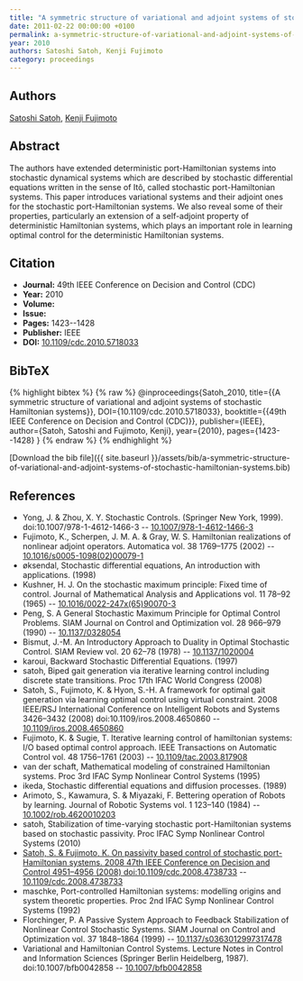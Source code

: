 ```yaml
---
title: "A symmetric structure of variational and adjoint systems of stochastic Hamiltonian systems"
date: 2011-02-22 00:00:00 +0100
permalink: a-symmetric-structure-of-variational-and-adjoint-systems-of-stochastic-hamiltonian-systems
year: 2010
authors: Satoshi Satoh, Kenji Fujimoto
category: proceedings
---
```

 
## Authors
[Satoshi Satoh](authors/satoshi-satoh), [Kenji Fujimoto](authors/kenji-fujimoto)
 
## Abstract
The authors have extended deterministic port-Hamiltonian systems into stochastic dynamical systems which are described by stochastic differential equations written in the sense of Itô, called stochastic port-Hamiltonian systems. This paper introduces variational systems and their adjoint ones for the stochastic port-Hamiltonian systems. We also reveal some of their properties, particularly an extension of a self-adjoint property of deterministic Hamiltonian systems, which plays an important role in learning optimal control for the deterministic Hamiltonian systems.
 
## Citation
- **Journal:** 49th IEEE Conference on Decision and Control (CDC)
- **Year:** 2010
- **Volume:** 
- **Issue:** 
- **Pages:** 1423--1428
- **Publisher:** IEEE
- **DOI:** [10.1109/cdc.2010.5718033](https://doi.org/10.1109/cdc.2010.5718033)
 
## BibTeX
{% highlight bibtex %}
{% raw %}
@inproceedings{Satoh_2010,
  title={{A symmetric structure of variational and adjoint systems of stochastic Hamiltonian systems}},
  DOI={10.1109/cdc.2010.5718033},
  booktitle={{49th IEEE Conference on Decision and Control (CDC)}},
  publisher={IEEE},
  author={Satoh, Satoshi and Fujimoto, Kenji},
  year={2010},
  pages={1423--1428}
}
{% endraw %}
{% endhighlight %}
 
[Download the bib file]({{ site.baseurl }}/assets/bib/a-symmetric-structure-of-variational-and-adjoint-systems-of-stochastic-hamiltonian-systems.bib)
 
## References
- Yong, J. & Zhou, X. Y. Stochastic Controls. (Springer New York, 1999). doi:10.1007/978-1-4612-1466-3 -- [10.1007/978-1-4612-1466-3](https://doi.org/10.1007/978-1-4612-1466-3)
- Fujimoto, K., Scherpen, J. M. A. & Gray, W. S. Hamiltonian realizations of nonlinear adjoint operators. Automatica vol. 38 1769–1775 (2002) -- [10.1016/s0005-1098(02)00079-1](https://doi.org/10.1016/s0005-1098(02)00079-1)
- øksendal, Stochastic differential equations, An introduction with applications. (1998)
- Kushner, H. J. On the stochastic maximum principle: Fixed time of control. Journal of Mathematical Analysis and Applications vol. 11 78–92 (1965) -- [10.1016/0022-247x(65)90070-3](https://doi.org/10.1016/0022-247x(65)90070-3)
- Peng, S. A General Stochastic Maximum Principle for Optimal Control Problems. SIAM Journal on Control and Optimization vol. 28 966–979 (1990) -- [10.1137/0328054](https://doi.org/10.1137/0328054)
- Bismut, J.-M. An Introductory Approach to Duality in Optimal Stochastic Control. SIAM Review vol. 20 62–78 (1978) -- [10.1137/1020004](https://doi.org/10.1137/1020004)
- karoui, Backward Stochastic Differential Equations. (1997)
- satoh, Biped gait generation via iterative learning control including discrete state transitions. Proc 17th IFAC World Congress (2008)
- Satoh, S., Fujimoto, K. & Hyon, S.-H. A framework for optimal gait generation via learning optimal control using virtual constraint. 2008 IEEE/RSJ International Conference on Intelligent Robots and Systems 3426–3432 (2008) doi:10.1109/iros.2008.4650860 -- [10.1109/iros.2008.4650860](https://doi.org/10.1109/iros.2008.4650860)
- Fujimoto, K. & Sugie, T. Iterative learning control of hamiltonian systems: I/O based optimal control approach. IEEE Transactions on Automatic Control vol. 48 1756–1761 (2003) -- [10.1109/tac.2003.817908](https://doi.org/10.1109/tac.2003.817908)
- van der schaft, Mathematical modeling of constrained Hamiltonian systems. Proc 3rd IFAC Symp Nonlinear Control Systems (1995)
- ikeda, Stochastic differential equations and diffusion processes. (1989)
- Arimoto, S., Kawamura, S. & Miyazaki, F. Bettering operation of Robots by learning. Journal of Robotic Systems vol. 1 123–140 (1984) -- [10.1002/rob.4620010203](https://doi.org/10.1002/rob.4620010203)
- satoh, Stabilization of time-varying stochastic port-Hamiltonian systems based on stochastic passivity. Proc IFAC Symp Nonlinear Control Systems (2010)
- [Satoh, S. & Fujimoto, K. On passivity based control of stochastic port-Hamiltonian systems. 2008 47th IEEE Conference on Decision and Control 4951–4956 (2008) doi:10.1109/cdc.2008.4738733](on-passivity-based-control-of-stochastic-port-hamiltonian-systems) -- [10.1109/cdc.2008.4738733](https://doi.org/10.1109/cdc.2008.4738733)
- maschke, Port-controlled Hamiltonian systems: modelling origins and system theoretic properties. Proc 2nd IFAC Symp Nonlinear Control Systems (1992)
- Florchinger, P. A Passive System Approach to Feedback Stabilization of Nonlinear Control Stochastic Systems. SIAM Journal on Control and Optimization vol. 37 1848–1864 (1999) -- [10.1137/s0363012997317478](https://doi.org/10.1137/s0363012997317478)
- Variational and Hamiltonian Control Systems. Lecture Notes in Control and Information Sciences (Springer Berlin Heidelberg, 1987). doi:10.1007/bfb0042858 -- [10.1007/bfb0042858](https://doi.org/10.1007/bfb0042858)

